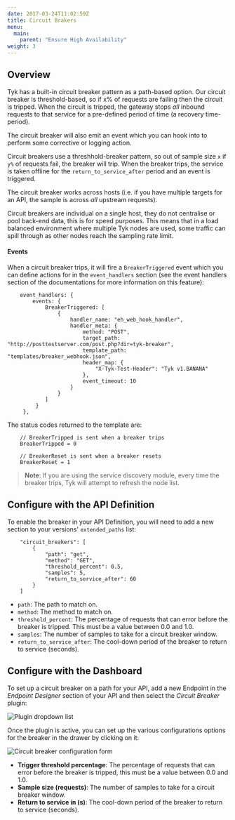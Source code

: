 ```yaml
---
date: 2017-03-24T11:02:59Z
title: Circuit Brakers
menu:
  main:
    parent: "Ensure High Availability"
weight: 3 
---
```


## <a name="overview"></a>Overview

Tyk has a built-in circuit breaker pattern as a path-based option. Our circuit breaker is threshold-based, so if x% of requests are failing then the circuit is tripped. When the circuit is tripped, the gateway stops *all* inbound requests to that service for a pre-defined period of time (a recovery time-period).

The circuit breaker will also emit an event which you can hook into to perform some corrective or logging action.

Circuit breakers use a threshhold-breaker pattern, so out of sample size `x` if `y%` of requests fail, the breaker will trip. When the breaker trips, the service is taken offline for the `return_to_service_after` period and an event is triggered.

The circuit breaker works across hosts (i.e. if you have multiple targets for an API, the sample is across *all* upstream requests).

Circuit breakers are individual on a single host, they do not centralise or pool back-end data, this is for speed purposes. This means that in a load balanced environment where multiple Tyk nodes are used, some traffic can spill through as other nodes reach the sampling rate limit.

#### Events

When a circuit breaker trips, it will fire a `BreakerTriggered` event which you can define actions for in the `event_handlers` section (see the event handlers section of the documentations for more information on this feature):

```{.copyWrapper}
    event_handlers: {
        events: {
            BreakerTriggered: [
                {
                    handler_name: "eh_web_hook_handler",
                    handler_meta: {
                        method: "POST",
                        target_path: "http://posttestserver.com/post.php?dir=tyk-breaker",
                        template_path: "templates/breaker_webhook.json",
                        header_map: {
                            "X-Tyk-Test-Header": "Tyk v1.BANANA"
                        },
                        event_timeout: 10
                    }
                }
            ]
         }
     },
```

The status codes returned to the template are:

```
    // BreakerTripped is sent when a breaker trips
    BreakerTripped = 0
    
    // BreakerReset is sent when a breaker resets
    BreakerReset = 1
```

> **Note**: If you are using the service discovery module, every time the breaker trips, Tyk will attempt to refresh the node list.

## <a name="with-api"></a>Configure with the API Definition

To enable the breaker in your API Definition, you will need to add a new section to your versions' `extended_paths` list:

```{.copyWrapper}
    "circuit_breakers": [
        {
            "path": "get",
            "method": "GET",
            "threshold_percent": 0.5,
            "samples": 5,
            "return_to_service_after": 60
        }
    ]
```

*   `path`: The path to match on.
*   `method`: The method to match on.
*   `threshold_percent`: The percentage of requests that can error before the breaker is tripped. This must be a value between 0.0 and 1.0.
*   `samples`: The number of samples to take for a circuit breaker window.
*   `return_to_service_after`: The cool-down period of the breaker to return to service (seconds).

## <a name="with-dashboard"></a>Configure with the Dashboard

To set up a circuit breaker on a path for your API, add a new Endpoint in the *Endpoint Designer* section of your API and then select the *Circuit Breaker* plugin:

![Plugin dropdown list][1]

Once the plugin is active, you can set up the various configurations options for the breaker in the drawer by clicking on it:

![Circuit breaker configuration form][2]

*   **Trigger threshold percentage**: The percentage of requests that can error before the breaker is tripped, this must be a value between 0.0 and 1.0.
*   **Sample size (requests)**: The number of samples to take for a circuit breaker window.
*   **Return to service in (s)**: The cool-down period of the breaker to return to service (seconds).

 [1]: /docs/img/dashboard/system-management/circuitBrakerDesigner.png
 [2]: /docs/img/dashboard/system-management/circuitBrakerConfig.png


